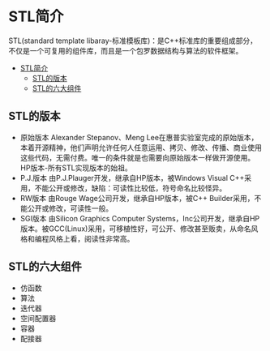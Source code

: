 # STL简介

STL(standard template libaray-标准模板库)：是C++标准库的重要组成部分，不仅是一个可复用的组件库，而且是一个包罗数据结构与算法的软件框架。

- [STL简介](#stl简介)
  - [STL的版本](#stl的版本)
  - [STL的六大组件](#stl的六大组件)

## STL的版本

* 原始版本
  Alexander Stepanov、Meng Lee在惠普实验室完成的原始版本，本着开源精神，他们声明允许任何人任意运用、拷贝、修改、传播、商业使用这些代码，无需付费。唯一的条件就是也需要向原始版本一样做开源使用。
  HP版本-所有STL实现版本的始祖。
* P.J.版本
  由P.J.Plauger开发，继承自HP版本，被Windows Visual C++采用，不能公开或修改，缺陷：可读性比较低，符号命名比较怪异。
* RW版本
  由Rouge Wage公司开发，继承自HP版本，被C++ Builder采用，不能公开或修改，可读性一般。
* SGI版本
  由Silicon Graphics Computer Systems，Inc公司开发，继承自HP版本。被GCC(Linux)采用，可移植性好，可公开、修改甚至贩卖，从命名风格和编程风格上看，阅读性非常高。

## STL的六大组件

* 仿函数
* 算法
* 迭代器
* 空间配置器
* 容器
* 配接器
